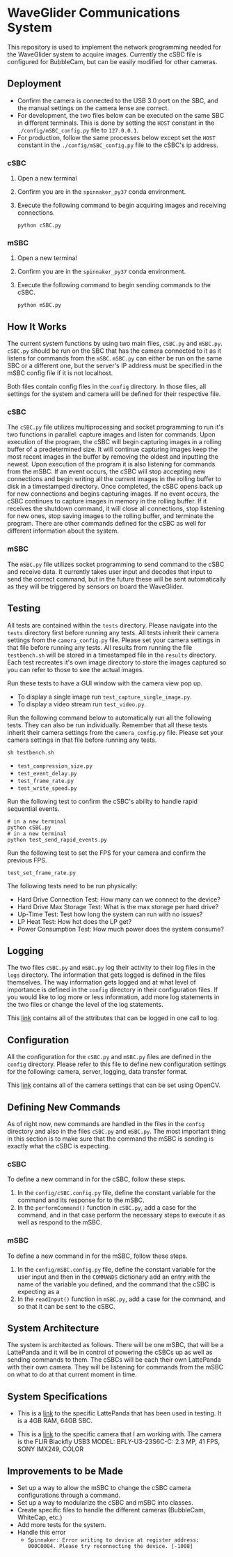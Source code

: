 # WaveGlider Communications System

This repository is used to implement the network programming needed for the 
WaveGlider system to acquire images. Currently the cSBC file is configured for 
BubbleCam, but can be easily modified for other cameras.



## Deployment

* Confirm the camera is connected to the USB 3.0 port on the SBC, and the manual
settings on the camera lense are correct.
* For development, the two files below can be executed on the same SBC in
different terminals. This is done by setting the `HOST` constant in the 
`./config/mSBC_config.py` file to `127.0.0.1`. 
* For production, follow the same
processes below except set the `HOST` constant in the 
`./config/mSBC_config.py` file to the cSBC's ip address.



### cSBC
1. Open a new terminal

2. Confirm you are in the `spinnaker_py37` conda environment.

3. Execute the following command to begin acquiring images and receiving 
connections.
    ```
    python cSBC.py
    ```



### mSBC
1. Open a new terminal

2. Confirm you are in the `spinnaker_py37` conda environment.

3. Execute the following command to begin sending commands to the cSBC.
    ```
    python mSBC.py
    ```



## How It Works
The current system functions by using two main files, `cSBC.py` and `mSBC.py`.
`cSBC.py` should be run on the SBC that has the camera connected to it as it
listens for commands from the `mSBC`. `mSBC.py` can either be run on the same
SBC or a different one, but the server's IP address must be specified in the 
mSBC config file if it is not localhost.

Both files contain config files in the `config` directory. In those files, all
settings for the system and camera will be defined for their respective file.

### cSBC
The `cSBC.py` file utilizes multiprocessing and socket programming
to run it's two functions in parallel: capture images and listen for commands. 
Upon execution of the program, the cSBC will begin capturing images in a rolling
buffer of a predetermined size. It will continue capturing images keep the most 
recent images in the buffer by removing the oldest and inputting the newest. 
Upon execution of the program it is also listening for commands from the mSBC. 
If an event occurs, the cSBC will stop accepting new connections and begin 
writing all the current images in the rolling buffer to disk in a timestamped 
directory. Once completed, the cSBC opens back up for new connections and 
begins capturing images. If no event occurs, the cSBC continues to capture 
images in memory in the rolling buffer. If it receives the shutdown command, it
will close all connections, stop listening for new ones, stop saving images to 
the rolling buffer, and terminate the program. There are other commands defined
for the cSBC as well for different information about the system.

### mSBC
The `mSBC.py` file utilizes socket programming to send command to the cSBC and
receive data. It currently takes user input and decodes that input to send the
correct command, but in the future these will be sent automatically as they
will be triggered by sensors on board the WaveGlider.



## Testing
All tests are contained within the `tests` directory. Please navigate into the
`tests` directory first before running any tests. All tests inherit their camera
settings from the `camera_config.py` file. Please set your camera settings in
that file before running any tests. All results from running the file 
`testbench.sh` will be stored in a timestamped file in the `results` directory.
Each test recreates it's own image directory to store the images captured so you
can refer to those to see the actual images.

Run these tests to have a GUI window with the camera view pop up.
- To display a single image run `test_capture_single_image.py`.
- To display a video stream run `test_video.py`.

Run the following command below to automatically run all the following tests. They can
also be run individually. Remember that all these tests inherit their camera
settings from the `camera_config.py` file. Please set your camera settings in
that file before running any tests.
```
sh testbench.sh
```
* `test_compression_size.py`
* `test_event_delay.py`
* `test_frame_rate.py`
* `test_write_speed.py`

Run the following test to confirm the cSBC's ability to handle rapid sequential
events.
```
# in a new terminal 
python cSBC.py
# in a new terminal 
python test_send_rapid_events.py
```
Run the following test to set the FPS for your camera and confirm the previous 
FPS.
```
test_set_frame_rate.py
```

The following tests need to be run physically:
* Hard Drive Connection Test: How many can we connect to the device?
* Hard Drive Max Storage Test: What is the max storage per hard drive?
* Up-Time Test: Test how long the system can run with no issues?
* LP Heat Test: How hot does the LP get?
* Power Consumption Test: How much power does the system consume?



## Logging
The two files `cSBC.py` and `mSBC.py` log their activity to their log files
in the `logs` directory. The information that gets logged is defined in the
files themselves. The way information gets logged and at what level of 
importance is defined in the `config` directory in their configuration files. If
you would like to log more or less information, add more log statements in
the two files or change the level of the log statements.

This [link](https://docs.python.org/3/library/logging.html#logrecord-attributes) 
contains all of the attributes that can be logged in one call to log.



## Configuration
All the configuration for the `cSBC.py` and `mSBC.py` files are defined in the
`config` directory. Please refer to this file to define new configuration
settings for the following: camera, server, logging, data transfer format.

This [link](https://docs.opencv.org/2.4/modules/highgui/doc/reading_and_writing_images_and_video.html#videocapture-set) 
contains all of the camera settings that can be set using OpenCV.



## Defining New Commands
As of right now, new commands are handled in the files in the `config` directory
and also in the files `cSBC.py` and `mSBC.py`. The most important thing in this
section is to make sure that the command the mSBC is sending is exactly what
the cSBC is expecting.

### cSBC
To define a new command in for the cSBC, follow these steps.
1. In the `config/cSBC.config.py` file, define the constant variable for the
command and its response for to the mSBC.
2. In the `performCommand()` function in `cSBC.py`, add a case for the command,
and in that case perform the necessary steps to execute it as well as respond
to the mSBC.

### mSBC
To define a new command in for the mSBC, follow these steps.
1. In the `config/mSBC.config.py` file, define the constant variable for the
user input and then in the `COMMANDS` dictionary add an entry with the name 
of the variable you defined, and the command that the cSBC is expecting as a 
2. In the `readInput()` function in `mSBC.py`, add a case for the command,
and so that it can be sent to the cSBC.




## System Architecture
The system is architected as follows. There will be one mSBC, that will be
a LattePanda and it will be in control of powering the cSBCs up as well as
sending commands to them. The cSBCs will be each their own LattePanda with
their own camera. They will be listening for commands from the mSBC on what
to do at that current moment in time.



## System Specifications
* This is a [link](https://www.dfrobot.com/product-1404.html) to the specific
LattePanda that has been used in testing. It is a 4GB RAM, 64GB SBC.

* This is a [link](https://www.flir.com/products/blackfly-usb3?model=BFLY-U3-23S6C-C) 
to the specific camera that I am working with. The camera is the FLIR Blackfly 
USB3 MODEL: BFLY-U3-23S6C-C: 2.3 MP, 41 FPS, SONY IMX249, COLOR





## Improvements to be Made
* Set up a way to allow the mSBC to change the cSBC camera configurations through
a command.
* Set up a way to modularize the cSBC and mSBC into classes.
* Create specific files to handle the different cameras (BubbleCam, WhiteCap, 
etc.)
* Add more tests for the system.
* Handle this error
    * `Spinnaker: Error writing to device at register address: 000C0004. Please try
    reconnecting the device. [-1008]`